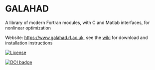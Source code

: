 # GALAHAD
A library of modern Fortran modules, with C and Matlab interfaces, for nonlinear optimization

Website: https://www.galahad.rl.ac.uk, see the [wiki](https://github.com/ralna/GALAHAD/wiki) for download and installation instructions

[![License](https://img.shields.io/badge/License-BSD_3--Clause-blue.svg)](https://opensource.org/licenses/BSD-3-Clause)

<a style="border-width:0" href="https://doi.org/10.21105/joss.04882">
  <img src="https://joss.theoj.org/papers/10.21105/joss.04882/status.svg" alt="DOI badge" >
</a>

